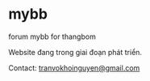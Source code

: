 # mybb
forum mybb for thangbom

Website đang trong giai đoạn phát triển.

Contact: tranvokhoinguyen@gmail.com
